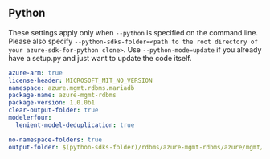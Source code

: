 ## Python

These settings apply only when `--python` is specified on the command line.
Please also specify `--python-sdks-folder=<path to the root directory of your azure-sdk-for-python clone>`.
Use `--python-mode=update` if you already have a setup.py and just want to update the code itself.

``` yaml $(python) 
azure-arm: true
license-header: MICROSOFT_MIT_NO_VERSION
namespace: azure.mgmt.rdbms.mariadb
package-name: azure-mgmt-rdbms
package-version: 1.0.0b1
clear-output-folder: true
modelerfour:
  lenient-model-deduplication: true
```


``` yaml $(python) 
no-namespace-folders: true
output-folder: $(python-sdks-folder)/rdbms/azure-mgmt-rdbms/azure/mgmt/rdbms/mariadb
```
